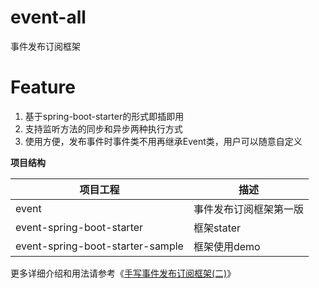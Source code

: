# event-all
事件发布订阅框架

# Feature
1. 基于spring-boot-starter的形式即插即用
2. 支持监听方法的同步和异步两种执行方式
3. 使用方便，发布事件时事件类不用再继承Event类，用户可以随意自定义

**项目结构**


| 项目工程 | 描述 |
| --- | --- |
| event | 事件发布订阅框架第一版  |
| event-spring-boot-starter |  框架stater |
| event-spring-boot-starter-sample |  框架使用demo |

更多详细介绍和用法请参考《[手写事件发布订阅框架(二)](https://www.cnblogs.com/2YSP/p/16251500.html)》
